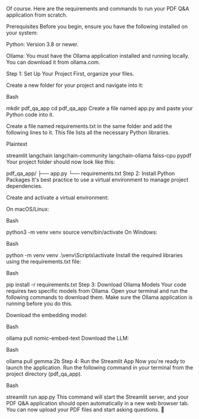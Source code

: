 Of course. Here are the requirements and commands to run your PDF Q&A application from scratch.

Prerequisites
Before you begin, ensure you have the following installed on your system:

Python: Version 3.8 or newer.

Ollama: You must have the Ollama application installed and running locally. You can download it from ollama.com.

Step 1: Set Up Your Project
First, organize your files.

Create a new folder for your project and navigate into it:

Bash

mkdir pdf_qa_app
cd pdf_qa_app
Create a file named app.py and paste your Python code into it.

Create a file named requirements.txt in the same folder and add the following lines to it. This file lists all the necessary Python libraries.

Plaintext

streamlit
langchain
langchain-community
langchain-ollama
faiss-cpu
pypdf
Your project folder should now look like this:

pdf_qa_app/
├── app.py
└── requirements.txt
Step 2: Install Python Packages
It's best practice to use a virtual environment to manage project dependencies.

Create and activate a virtual environment:

On macOS/Linux:

Bash

python3 -m venv venv
source venv/bin/activate
On Windows:

Bash

python -m venv venv
.\venv\Scripts\activate
Install the required libraries using the requirements.txt file:

Bash

pip install -r requirements.txt
Step 3: Download Ollama Models
Your code requires two specific models from Ollama. Open your terminal and run the following commands to download them. Make sure the Ollama application is running before you do this.

Download the embedding model:

Bash

ollama pull nomic-embed-text
Download the LLM:

Bash

ollama pull gemma:2b
Step 4: Run the Streamlit App
Now you're ready to launch the application. Run the following command in your terminal from the project directory (pdf_qa_app).

Bash

streamlit run app.py
This command will start the Streamlit server, and your PDF Q&A application should open automatically in a new web browser tab. You can now upload your PDF files and start asking questions. 🚀
